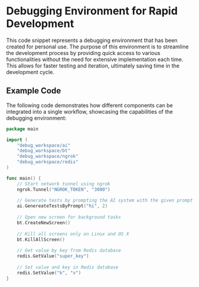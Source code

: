 # Debugging Environment for Rapid Development

This code snippet represents a debugging environment that has been created for personal use. The purpose of this environment is to streamline the development process by providing quick access to various functionalities without the need for extensive implementation each time. This allows for faster testing and iteration, ultimately saving time in the development cycle.

## Example Code

The following code demonstrates how different components can be integrated into a single workflow, showcasing the capabilities of the debugging environment:

```go
package main

import (
	"debug_workspace/ai"
	"debug_workspace/bt"
	"debug_workspace/ngrok"
	"debug_workspace/redis"
)

func main() {
	// Start network tunnel using ngrok
	ngrok.Tunnel("NGROK_TOKEN", "3000")
	
	// Generate tests by prompting the AI system with the given prompt and AI ID
	ai.GenereateTestsByPrompt("hi", 2)
	
	// Open new screen for background tasks
	bt.CreateNewScreen()
	
	// Kill all screens only on Linux and OS X
	bt.KillAllScreen()
	
	// Get value by key from Redis database
	redis.GetValue("super_key")
	
	// Set value and key in Redis database
	redis.SetValue("k", "v")
}
```